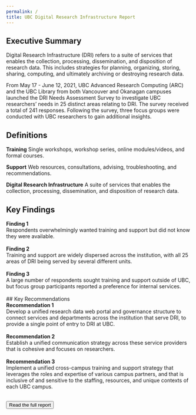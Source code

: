 ```yaml
---
permalink: /
title: UBC Digital Research Infrastructure Report
---
```


## Executive Summary

<div class = "summary">
<p>Digital Research Infrastructure (DRI) refers to a suite of services that enables the collection, processing, dissemination, and disposition of research data. This includes strategies for planning, organizing, storing, sharing, computing, and ultimately archiving or destroying research data.</p>

<p>From May 17 - June 12, 2021, UBC Advanced Research Computing (ARC) and the UBC Library from both Vancouver and Okanagan campuses launched the DRI Needs Assessment Survey to investigate UBC researchers’ needs in 25 distinct areas relating to DRI. The survey received a total of 241 responses.  Following the survey, three focus groups were conducted with UBC researchers to gain additional insights.</p>
</div>

## Definitions

**Training** Single workshops, workshop series, online modules/videos, and formal courses.

**Support** Web resources, consultations, advising, troubleshooting, and recommendations.

**Digital Research Infrastructure** A suite of services that enables the collection, processing, dissemination, and disposition of research data.
<br>
## Key Findings 
<div class="recommendation">
<b>Finding 1</b> 
  <br>
Respondents overwhelmingly wanted training and support but did not know they were available. 
  <br>
  <br>
<b>Finding 2</b> 
  <br>
Training and support are widely dispersed across the institution, with all 25 areas of DRI being served by several different units.
  <br>
  <br>
 <b>Finding 3</b> 
  <br>
A large number of respondents sought training and support outside of UBC, but focus group participants reported a preference for internal services.   
</div>
<br>
## Key Recommendations
<div class="recommendation">
<b>Recommendation 1</b>
  <br>
Develop a unified research data web portal and governance structure to connect services and departments across the institution that serve DRI, to provide a single point of entry to DRI at UBC.
  <br>
  <br>
<b>Recommendation 2</b>
  <br>
Establish a unified communication strategy across these service providers that is cohesive and focuses on researchers.
  <br>
  <br>
<b>Recommendation 3</b>
  <br>
Implement a unified cross-campus training and support strategy that leverages the roles and expertise of various campus partners, and that is inclusive of and sensitive to the staffing, resources, and unique contexts of each UBC campus.
</div>

<br>
 
<a href = "fullreport.html"><button class = "reportLink fullreportLink ">Read the full report</button></a>


